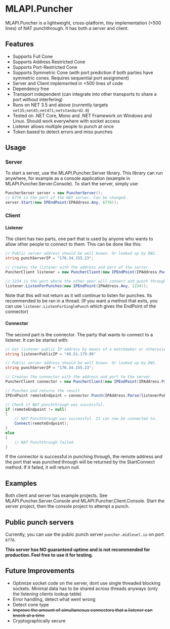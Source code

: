 # MLAPI.Puncher
MLAPI.Puncher is a lightweight, cross-platform, tiny implementation (<500 lines) of NAT punchthrough. It has both a server and client.

## Features
* Supports Full Cone
* Supports Address Restricted Cone
* Supports Port-Restricted Cone
* Supports Symmetric Cone (with port prediction if both parties have symmetric cones. Requires sequential port assignment)
* Server and Client implemented in <500 lines of code
* Dependency free
* Transport independent (can integrate into other transports to share a port without interfering)
* Runs on NET 3.5 and above (currently targets ``net35;net45;net471;netstandard2.0``)
* Tested on .NET Core, Mono and .NET Framework on Windows and Linux. Should work everywhere with socket access
* Listener allows multiple people to punch at once
* Token based to detect errors and miss punches

## Usage

### Server
To start a server, use the MLAPI.Puncher.Server library. This library can run anywhere, for example as a console application (example in MLAPI.Puncher.Server.Console).
To start the server, simply use:

```csharp
PuncherServer server = new PuncherServer();
// 6776 is the port of the NAT server. Can be changed.
server.Start(new IPEndPoint(IPAddress.Any, 6776));
```

### Client
#### Listener
The client has two parts, one part that is used by anyone who wants to allow other people to connect to them. This can be done like this:

```csharp
// Public server address should be well known. Or looked up by DNS.
string punchServerIP = "176.34.155.23";

// Creates the listener with the address and port of the server.
PuncherClient listener = new PuncherClient(new IPEndPoint(IPAddress.Parse(punchServerIP), 6776));

// 1234 is the port where the other peer will connect and punch through.
listener.ListenForPunches(new IPEndPoint(IPAddress.Any, 1234));
```

Note that this will not return as it will continue to listen for punches. Its recommended to be ran in a thread. (If you want a method that exits, you can use ``listener.ListenForSinglePunch`` which gives the EndPoint of the connector)

#### Connector
The second part is the connector. The party that wants to connect to a listener. It can be started with:

```csharp
// Get listener public IP address by means of a matchmaker or otherwise.
string listenerPublicIP = "46.51.179.90"

// Public server address should be well known. Or looked up by DNS.
string punchServerIP = "176.34.155.23";

// Creates the connector with the address and port to the server.
PuncherClient connector = new PuncherClient(new IPEndPoint(IPAddress.Parse(punchServerIP), 6776));

// Punches and returns the result
IPEndPoint remoteEndpoint = connector.Punch(IPAddress.Parse(listenerPublicIP));

// Check if NAT punchthrough was successful.
if (remoteEndpoint != null)
{
    // NAT Punchthrough was successful. It can now be connected to.
    Connect(remoteEndpoint);
}
else
{
    // NAT Punchthrough failed.
}
```

If the connector is successful in punching through, the remote address and the port that was punched through will be returned by the StartConnect method. If it failed, it will return null.

## Examples
Both client and server has example projects. See MLAPI.Puncher.Server.Console and MLAPI.Puncher.Client.Console. Start the server project, then the console project to attempt a punch.

## Public punch servers
Currently, you can use the public punch server ``puncher.midlevel.io`` on port ``6776``. 

**This server has NO guaranteed uptime and is not recommended for production. Feel free to use it for testing**.

## Future Improvements
* Optimize socket code on the server, dont use single threaded blocking sockets. Minimal data has to be shared across threads anyways (only the listening clients lookup table)
* Error handling, detect what went wrong
* Detect cone type
* ~~Improve the amount of simultaneous connectors that a listener can knock at a time~~
* Cryptographically secure